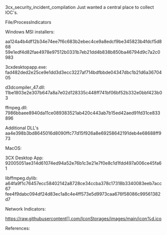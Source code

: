 3cx_security_incident_compilation
Just wanted a central place to collect IOC's.


File/ProcessIndicators

Windows MSI installers:

aa124a4b4df12b34e74ee7f6c683b2ebec4ce9a8edcf9be345823b4fdcf5d868
59e1edf4d82fae4978e97512b0331b7eb21dd4b838b850ba46794d9c7a2c0983

3cxdesktopapp.exe:
fad482ded2e25ce9e1dd3d3ecc3227af714bdfbbde04347dbc1b21d6a3670405

d3dcompiler_47.dll:
11be1803e2e307b647a8a7e02d128335c448ff741bf06bf52b332e0bbf423b03

ffmpeg.dll:
7986bbaee8940da11ce089383521ab420c443ab7b15ed42aed91fd31ce833896

Additional DLL's
aa4e398b3bd8645016d8090ffc77d15f926a8e69258642191deb4e68688ff973


MacOS:

3CX Desktop App:
92005051ae314d61074ed94a52e76b1c3e21e7f0e8c1d1fdd497a006ce45fa61

libffmpeg.dylib:
a64fa9f1c76457ecc58402142a8728ce34ccba378c17318b3340083eeb7acc67 
fee4f9dabc094df24d83ec1a8c4e4ff573e5d9973caa676f58086c99561382d7


Network Indicators:

https://raw.githubusercontent[].com/IconStorages/images/main/icon%d.ico



References:

